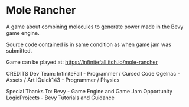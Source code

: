 # Mole Rancher
A game about combining molecules to generate power made in the Bevy game engine.

Source code contained is in same condition as when game jam was submitted.

Game can be played at: https://infinitefall.itch.io/mole-rancher

CREDITS
Dev Team:
InfiniteFall - Programmer / Cursed Code
Ogelnac - Assets / Art
IQuick143 - Programmer / Physics

Special Thanks To:
Bevy - Game Engine and Game Jam Opportunity
LogicProjects - Bevy Tutorials and Guidance
